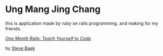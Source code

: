 # Ung Mang Jing Chang

this is application made by ruby on rails programming.
and making for my friends.

[*One Month Rails: Teach Yourself to Code*](http://facebook.com/0215story)

by [Steve Baek](http://facebook.com/0215story)